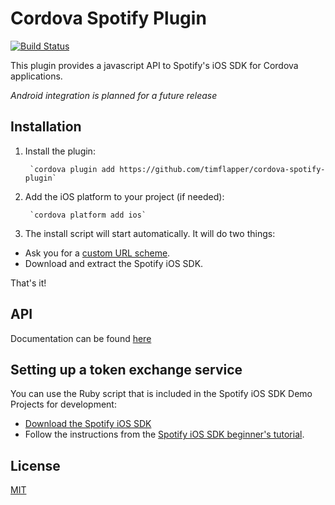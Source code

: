 # Cordova Spotify Plugin

[![Build Status](https://travis-ci.org/timflapper/cordova-spotify-plugin.svg?branch=master)](https://travis-ci.org/timflapper/cordova-spotify-plugin)

This plugin provides a javascript API to Spotify's iOS SDK for Cordova applications.

_Android integration is planned for a future release_

## Installation
	
1. Install the plugin:

		`cordova plugin add https://github.com/timflapper/cordova-spotify-plugin`

2. Add the iOS platform to your project (if needed):

        `cordova platform add ios`

3. The install script will start automatically. It will do two things:
 - Ask you for a [custom URL scheme](http://bit.ly/1u11ZUz).
 - Download and extract the Spotify iOS SDK.

That's it!

## API

Documentation can be found [here](https://github.com/timflapper/cordova-plugin-spotify/wiki/API)

## Setting up a token exchange service

You can use the Ruby script that is included in the Spotify iOS SDK Demo Projects for development:

- [Download the Spotify iOS SDK](https://github.com/spotify/ios-sdk/releases)
- Follow the instructions from the [Spotify iOS SDK beginner's tutorial](https://developer.spotify.com/technologies/spotify-ios-sdk/tutorial/).	

## License

[MIT](LICENSE)
